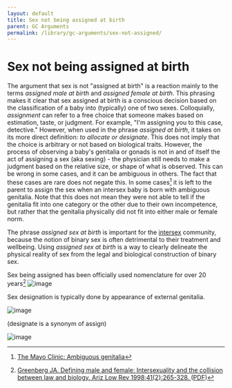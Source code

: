 ```yaml
---
layout: default
title: Sex not being assigned at birth
parent: GC Arguments
permalink: /library/gc-arguments/sex-not-assigned/
---
```


# Sex not being assigned at birth

The argument that sex is not "assigned at birth" is a reaction mainly to the terms *assigned male at birth* and *assigned female at birth*.
This phrasing makes it clear that sex assigned at birth is a conscious decision based on the classification of a baby into (typically) one
of two sexes. Colloquially, *assignment* can refer to a free choice that someone makes based on estimation, taste, or judgment. For example,
"I'm assigning you to this case, detective." However, when used in the phrase _assigned at birth_, it takes on its more direct definition:
*to allocate or designate*. This does not imply that the choice is arbitrary or not based on biological traits. However, the process of
observing a baby's genitalia or gonads is not in and of itself the act of assigning a sex (aka sexing) - the physician still needs to
make a judgment based on the relative size, or shape of what is observed. This can be wrong in some cases, and it can be ambiguous in others.
The fact that these cases are rare does not negate this. In some cases[^1] it is left to the parent to assign the sex when an intersex
baby is born with ambiguous genitalia. Note that this does not mean they were not able to tell if the genitalia fit into one category or
the other due to their own incompetence, but rather that the genitalia physically did not fit into either male or female norm.

The phrase *assigned sex at birth* is important for the [intersex](/library/definitions/intersex) community, because the notion of binary
sex is often detrimental to their treatment and wellbeing. Using *assigned sex at birth* is a way to clearly delineate the physical
reality of sex from the legal and biological construction of binary sex.

Sex being assigned has been officially used nomenclature for over 20 years[^2]
![image](https://github.com/bethylamine/bethylamine.github.io/assets/130214958/77c2883d-fe34-4dbc-b5b2-70e83f202aac)

Sex designation is typically done by appearance of external genitalia.

![image](https://github.com/bethylamine/bethylamine.github.io/assets/130214958/a70dc0d7-5a25-474a-bdcb-aa2ba1857097)

(designate is a synonym of assign)

![image](https://github.com/bethylamine/bethylamine.github.io/assets/130214958/8e793e48-7ba3-44ca-b0ab-7c256201a226)


[^1]: [The Mayo Clinic: Ambiguous genitalia](https://www.mayoclinic.org/diseases-conditions/ambiguous-genitalia/diagnosis-treatment/drc-20369278#:~:text=Determining%20the%20gender&text=In%20some%20cases%2C%20a%20family,can%20be%20difficult%20to%20predict.)
[^2]: [Greenberg JA. Defining male and female: Intersexuality and the collision between law and biology. Ariz Low Rev 1998;41(2}:265-328. ](https://papers.ssrn.com/sol3/papers.cfm?abstract_id=896307) ([PDF](https://papers.ssrn.com/sol3/Delivery.cfm/SSRN_ID896307_code254274.pdf?abstractid=896307&mirid=1))
